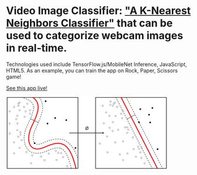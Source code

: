 
# Video Image Classifier: ["A K-Nearest Neighbors Classifier"](https://en.wikipedia.org/wiki/K-nearest_neighbors_algorithm) that can be used to categorize webcam images in real-time.

Technologies used include TensorFlow.js/MobileNet Inference, JavaScript, HTML5.
As an example, you can train the app on Rock, Paper, Scissors game!

[See this app live!](https://lntellimed.github.io/tfjs-teachable-machine/)

![alt text](screenshots/Kernel_Machine.svg "K-NN Classifier")
